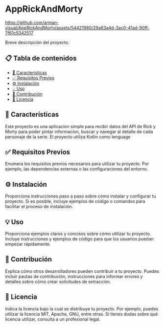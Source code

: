 # AppRickAndMorty
https://github.com/arman-visual/AppRickAndMorty/assets/54421980/29a63a4d-3ac0-41ad-90ff-7f61c5342517

Breve descripción del proyecto.

## 📋 Tabla de contenidos

- [🚀 Características](#-características)
- [✅ Requisitos Previos](#-requisitos-previos)
- [⚙️ Instalación](#️-instalación)
- [💡 Uso](#-uso)
- [🤝 Contribución](#-contribución)
- [📝 Licencia](#-licencia)

## 🚀 Características

Este proyecto es una aplicacion simple para recibir datos del API de Rick y Morty para poder pintar informacion, buscar y navegar al detalle de cada personaje de la serie.
El proyecto utiliza Kotlin como lenguage
## ✅ Requisitos Previos

Enumera los requisitos previos necesarios para utilizar tu proyecto. Por ejemplo, las dependencias externas o las configuraciones del entorno.

## ⚙️ Instalación

Proporciona instrucciones paso a paso sobre cómo instalar y configurar tu proyecto. Si es posible, incluye ejemplos de código o comandos para facilitar el proceso de instalación.

## 💡 Uso

Proporciona ejemplos claros y concisos sobre cómo utilizar tu proyecto. Incluye instrucciones y ejemplos de código para que los usuarios puedan empezar rápidamente.

## 🤝 Contribución

Explica cómo otros desarrolladores pueden contribuir a tu proyecto. Puedes incluir pautas de contribución, instrucciones para informar errores y detalles sobre cómo crear solicitudes de extracción.

## 📝 Licencia

Indica la licencia bajo la cual se distribuye tu proyecto. Por ejemplo, puedes utilizar la licencia MIT, Apache, GNU, entre otras. Si tienes dudas sobre qué licencia utilizar, consulta a un profesional legal.


